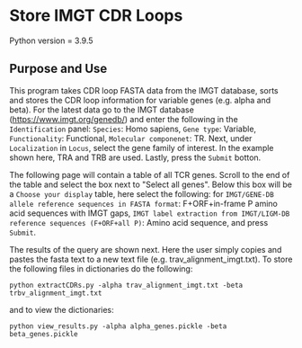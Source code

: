 # Store IMGT CDR Loops
Python version = 3.9.5

## Purpose and Use
This program takes CDR loop FASTA data from the IMGT database, sorts and stores the CDR loop information for variable genes (e.g. alpha and beta). For the latest data go to the IMGT database (https://www.imgt.org/genedb/) and enter the following in the ```Identification``` panel: ```Species```: Homo sapiens, ```Gene type```: Variable, ```Functionality```: Functional, ```Molecular componenet```: TR. Next, under ```Localization``` in ```Locus```, select the gene family of interest. In the example shown here, TRA and TRB are used. Lastly, press the ```Submit``` botton. 

The following page will contain a table of all TCR genes. Scroll to the end of the table and select the box next to "Select all genes". Below this box will be a ```Choose your display``` table, here select the following: for ```IMGT/GENE-DB allele reference sequences in FASTA format```: F+ORF+in-frame P amino acid sequences with IMGT gaps, ```IMGT label extraction from IMGT/LIGM-DB reference sequences (F+ORF+all P)```: Amino acid sequence, and press ```Submit```. 

The results of the query are shown next. Here the user simply copies and pastes the fasta text to a new text file (e.g. trav_alignment_imgt.txt). To store the following files in dictionaries do the following:

``` console
python extractCDRs.py -alpha trav_alignment_imgt.txt -beta trbv_alignment_imgt.txt
```

and to view the dictionaries:

``` console
python view_results.py -alpha alpha_genes.pickle -beta beta_genes.pickle
```
